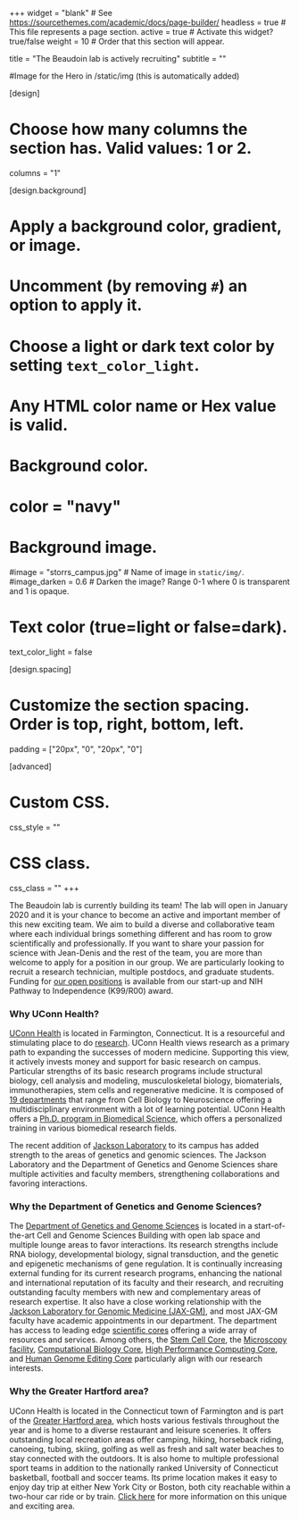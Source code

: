 +++
widget = "blank"  # See https://sourcethemes.com/academic/docs/page-builder/
headless = true  # This file represents a page section.
active = true  # Activate this widget? true/false
weight = 10 # Order that this section will appear.

title = "The Beaudoin lab is actively recruiting"
subtitle = ""

#Image for the Hero in /static/img (this is automatically added)

[design]
  # Choose how many columns the section has. Valid values: 1 or 2.
  columns = "1"

[design.background]
  # Apply a background color, gradient, or image.
  #   Uncomment (by removing `#`) an option to apply it.
  #   Choose a light or dark text color by setting `text_color_light`.
  #   Any HTML color name or Hex value is valid.

  # Background color.
  # color = "navy"



  # Background image.
  #image = "storrs_campus.jpg"  # Name of image in `static/img/`.
  #image_darken = 0.6  # Darken the image? Range 0-1 where 0 is transparent and 1 is opaque.

  # Text color (true=light or false=dark).
  text_color_light = false

[design.spacing]
  # Customize the section spacing. Order is top, right, bottom, left.
  padding = ["20px", "0", "20px", "0"]

[advanced]
 # Custom CSS.
 css_style = ""

 # CSS class.
 css_class = ""
+++

The Beaudoin lab is currently building its team! The lab will open in January 2020 and it is your chance to become an active and important member of this new exciting team. We aim to build a diverse and collaborative team where each individual brings something different and has room to grow scientifically and professionally. If you want to share your passion for science with Jean-Denis and the rest of the team, you are more than welcome to apply for a position in our group. We are particularly looking to recruit a research technician, multiple postdocs, and graduate students. Funding for [our open positions](#open-positions) is available from our start-up and NIH Pathway to Independence (K99/R00) award.

### Why UConn Health?
[UConn Health](https://health.uconn.edu/) is located in Farmington, Connecticut. It is a resourceful and stimulating place to do [research](https://health.uconn.edu/research). UConn Health views research as a primary path to expanding the successes of modern medicine. Supporting this view, it actively invests money and support for basic research on campus. Particular strengths of its basic research programs include structural biology, cell analysis and modeling, musculoskeletal biology, biomaterials, immunotherapies, stem cells and regenerative medicine. It is composed of [19 departments](https://medicine.uconn.edu/research/departments-centers-and-institutes/) that range from Cell Biology to Neuroscience offering a multidisciplinary environment with a lot of learning potential. UConn Health offers a [Ph.D. program in Biomedical Science](https://health.uconn.edu/graduate-school/academics/programs/ph-d-biomedical-science/), which offers a personalized training in various biomedical research fields.

The recent addition of [Jackson Laboratory](https://www.jax.org/) to its campus has added strength to the areas of genetics and genomic sciences. The Jackson Laboratory and the Department of Genetics and Genome Sciences share multiple activities and faculty members, strengthening collaborations and favoring interactions.

### Why the Department of Genetics and Genome Sciences?
The [Department of Genetics and Genome Sciences](https://health.uconn.edu/genetics/) is located in a start-of-the-art Cell and Genome Sciences Building with open lab space and multiple lounge areas to favor interactions. Its research strengths include RNA biology, developmental biology, signal transduction, and the genetic and epigenetic mechanisms of gene regulation. It is continually increasing external funding for its current research programs, enhancing the national and international reputation of its faculty and their research, and recruiting outstanding faculty members with new and complementary areas of research expertise. It also have a close working relationship with the [Jackson Laboratory for Genomic Medicine (JAX-GM)](https://www.jax.org/), and most JAX-GM faculty have academic appointments in our department. The department has access to leading edge [scientific cores](https://core.uconn.edu/resources) offering a wide array of resources and services. Among others, the [Stem Cell Core](https://health.uconn.edu/stem-cell-core/), the [Microscopy facility](https://core.uconn.edu/resources/ccam-microscopy#instrumentation), [Computational Biology Core](https://core.uconn.edu/resources/CBC#instrumentation), [High Performance Computing Core](https://core.uconn.edu/resources/HPC#services), and [Human Genome Editing Core](https://health.uconn.edu/human-genome/) particularly align with our research interests.

### Why the Greater Hartford area?
UConn Health is located in the Connecticut town of Farmington and is part of the [Greater Hartford area](https://en.wikipedia.org/wiki/Greater_Hartford), which hosts various festivals throughout the year and is home to a diverse restaurant and leisure sceneries. It offers outstanding local recreation areas offer camping, hiking, horseback riding, canoeing, tubing, skiing, golfing as well as fresh and salt water beaches to stay connected with the outdoors. It is also home to multiple professional sport teams in addition to the nationally ranked University of Connecticut basketball, football and soccer teams. Its prime location makes it easy to enjoy day trip at either New York City or Boston, both city reachable within a two-hour car ride or by train. [Click here](http://www.ctvisit.com/hartford) for more information on this unique and exciting area.

